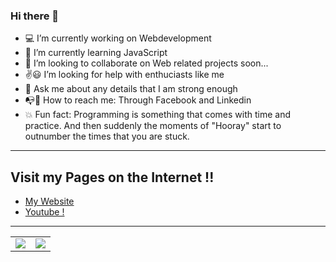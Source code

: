 ### Hi there 👋

<!--
**Abhiramborige/Abhiramborige** is a ✨ _special_ ✨ repository because its `README.md` (this file) appears on your GitHub profile.

Here are some ideas to get you started:-->

- :computer: I’m currently working on Webdevelopment
- :telescope: I’m currently learning JavaScript
- :memo: I’m looking to collaborate on Web related projects soon...
- :v::smiley: I’m looking for help with enthuciasts like me
- :orange_book: Ask me about any details that I am strong enough
- :mailbox_with_no_mail::postbox: How to reach me: Through Facebook and Linkedin
- :boom: Fun fact: Programming is something that comes with time and practice. And then suddenly the moments of "Hooray" start to outnumber the times that you are stuck.
***
## Visit my Pages on the Internet !!
- [My Website](http://abhiramborige.me "My Website")
- [Youtube !](https://www.youtube.com/channel/UCwePOfPVe_I6lrVObRGgfBA/ "Youtube Channel")
***
<table>
  <tr>
    <td>
      <img src="https://github-readme-stats.vercel.app/api?username=Abhiramborige&show_icons=true&title_color=f8d49d&icon_color=db6400&text_color=eeeeee&bg_color=222831">
    </td>
    <td>
      <img src="https://github-readme-stats.vercel.app/api/top-langs/?username=Abhiramborige&layout=compact&bg_color=222831&text_color=eeeeee&title_color=f8d49d&langs_count=8">
    </td>
  </tr>
</table>
  
